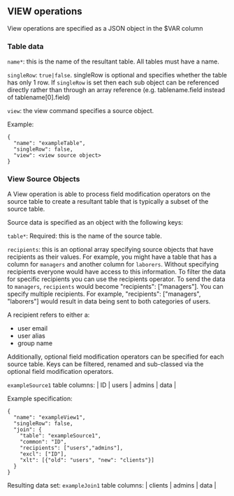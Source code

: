 ## VIEW operations

View operations are specified as a JSON object in the $VAR column

### Table data

`name*`: this is the name of the resultant table.  All tables must have a name.

`singleRow`: `true|false`.  singleRow is optional and specifies whether the table has only 1 row.
If `singleRow` is set then each sub object can be referenced directly rather than through an array reference
(e.g. tablename.field instead of tablename[0].field)

`view`: the view command specifies a source object.

Example:
```
{
  "name": "exampleTable",
  "singleRow": false,
  "view": <view source object>
}
```


### View Source Objects

A View operation is able to process field modification operators on the source table to create a
resultant table that is typically a subset of the source table.

Source data is specified as an object with the following keys:

`table*`: Required: this is the name of the source table.

`recipients`: this is an optional array specifying source objects that have recipients as their values.
For example, you might have a table that has a column for `managers` and another column for `laborers`.
Without specifying recipients everyone would have access to this information.  To filter the data for specific recipients you can use the recipients operator.
To send the data to `managers`, `recipients` would become "recipients": ["managers"].  You can specify multiple recipients.  For example,
"recipients": ["managers", "laborers"] would result in data being sent to both categories of users.

A recipient refers to either a:
* user email
* user alias
* group name

Additionally, optional field modification operators can be specified for each source table.
Keys can be filtered, renamed and sub-classed via the optional field modification operators.

`exampleSource1` table columns: | ID  | users | admins | data |

Example specification:
```
{
  "name": "exampleView1",
  "singleRow": false,
  "join": {
    "table": "exampleSource1",
    "common": "ID",
    "recipients": ["users","admins"],
    "excl": ["ID"],
    "xlt": [{"old": "users", "new": "clients"}]
  }
}

```
Resulting data set:
`exampleJoin1` table columns: | clients | admins | data |

